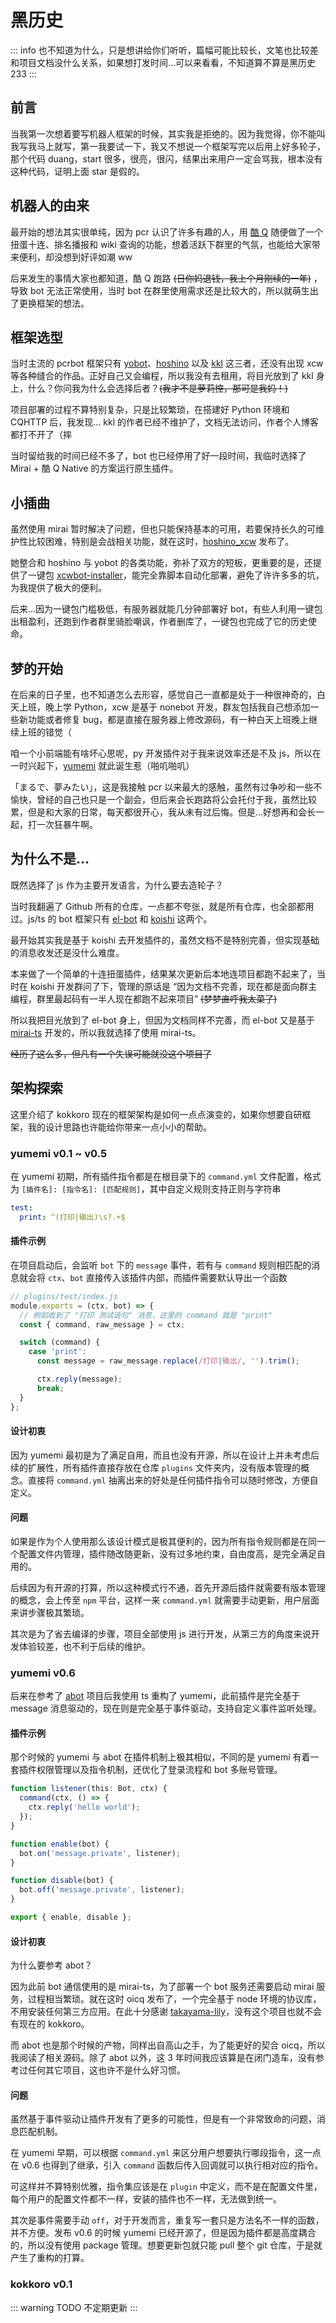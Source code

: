# 黑历史

::: info
也不知道为什么，只是想讲给你们听听，篇幅可能比较长，文笔也比较差  
和项目文档没什么关系，如果想打发时间...可以来看看，不知道算不算是黑历史 233
:::

## 前言

当我第一次想着要写机器人框架的时候，其实我是拒绝的。因为我觉得，你不能叫我写我马上就写，第一我要试一下，我又不想说一个框架写完以后用上好多轮子，那个代码 duang，start 很多，很亮，很闪，结果出来用户一定会骂我，根本没有这种代码，证明上面 star 是假的。

<!--
## 历史

在 kokkoro 开坑前，GitHub 上所有的开源项目我都看了个遍（并不夸张，就是所有项目），也全都尝试过，都是通过 mirai、cqhttp 等适配器**建立 ws 通信**实现的交互。

这会导致部署过程十分繁琐，如果是基于 nonebot 开发的框架，我们需要：

1. clone bot 代码仓库
2. 配置 Python 环境
3. 安装相关依赖
4. 启动 bot 服务
5. clone 协议库代码仓库
6. 配置 Java 环境
7. 建立通信服务
8. 最终实现消息交互

这期间还会遇到端口被占用需手动修改配置文件、依赖库版本不兼容等问题，出现 bug 更是需要排查两个独立运行的服务...

其次是开发文档层次不齐，想开发插件部分情况下找不到相关 API，只能面向源码编程或面向群主编程，也没有体验较好的 cli。考虑到这一点，kokkoro 的设计非常注重简易性和**可以被直接使用**这个特点。

与当时的各类项目对于，kokkoro 有着以下特性：

- 多群插件管理，所有插件针对不同群聊均支持参数自定义
- 支持扫码登录，能有效避免因操作不当导致账号风控、掉线等问题
- 友好的脚手架，无需手动修改配置文件，全由命令自动构建
- 账号同步登录，可添加多个 bot 自由管理
- 路由服务扩展，每个插件均支持独立的 web 页面及页面服务

能够基于不同的群聊单独配置插件设置项，而且支持多账号登录，可以用 cli 一键创建项目、安装插件、生成插件开发模板，还支持插件热更新... 这在当时是绝无仅有的。

不过现在这些问题随着版本的迭代，各类框架都改善了不少，包括 docker 脚本和一键部署包，甚至是 GUI 界面，相比之下 kokkoro 现在来讲其实并没有任何优势。

而且现在 kokkoro 放弃了第三方协议库，开始完全迁移至官方 API，也导致目前丢失了很多原有的特性。 -->

## 机器人的由来

最开始的想法其实很单纯，因为 pcr 认识了许多有趣的人，用 [酷 Q](https://cqp.cc) 随便做了一个扭蛋十连、排名播报和 wiki 查询的功能，想着活跃下群里的气氛，也能给大家带来便利，却没想到好评如潮 ww

后来发生的事情大家也都知道，酷 Q 跑路 ~~(日你妈退钱，我上个月刚续的一年)~~ ，导致 bot 无法正常使用，当时 bot 在群里使用需求还是比较大的，所以就萌生出了更换框架的想法。

## 框架选型

当时主流的 pcrbot 框架只有 [yobot](https://github.com/yuudi/yobot)、[hoshino](https://github.com/Ice-Cirno/HoshinoBot) 以及 [kkl](https://github.com/Joenothing-lst/kkl-Android-2.0) 这三者，还没有出现 xcw 等各种缝合的作品。正好自己又会编程，所以我没有去租用，将目光放到了 kkl 身上，什么？你问我为什么会选择后者？~~(我才不是萝莉控，那可是我妈！)~~

项目部署的过程不算特别复杂，只是比较繁琐，在搭建好 Python 环境和 CQHTTP 后，我发现... kkl 的作者已经不维护了，文档无法访问，作者个人博客都打不开了（摔

当时留给我的时间已经不多了，bot 也已经停用了好一段时间，我临时选择了 Mirai + 酷 Q Native 的方案运行原生插件。

## 小插曲

虽然使用 mirai 暂时解决了问题，但也只能保持基本的可用，若要保持长久的可维护性比较困难，特别是会战相关功能，就在这时，[hoshino_xcw](https://github.com/pcrbot/hoshino_xcw) 发布了。

她整合和 hoshino 与 yobot 的各类功能，弥补了双方的短板，更重要的是，还提供了一键包 [xcwbot-installer](https://github.com/pcrbot/xcwbot-installer)，能完全靠脚本自动化部署，避免了许许多多的坑，为我提供了极大的便利。

后来...因为一键包门槛极低，有服务器就能几分钟部署好 bot，有些人利用一键包出租盈利，还跑到作者群里骑脸嘲讽，作者删库了，一键包也完成了它的历史使命。

## 梦的开始

在后来的日子里，也不知道怎么去形容，感觉自己一直都是处于一种很神奇的，白天上班，晚上学 Python，xcw 是基于 nonebot 开发，群友包括我自己想添加一些新功能或者修复 bug，都是直接在服务器上修改源码，有一种白天上班晚上继续上班的错觉（

咱一个小前端能有啥坏心思呢，py 开发插件对于我来说效率还是不及 js，所以在一时兴起下，[yumemi](https://github.com/dcyuki/yumemi_bot) 就此诞生惹（啪叽啪叽）

「まるで、夢みたい」，这是我接触 pcr 以来最大的感触，虽然有过争吵和一些不愉快，曾经的自己也只是一个副会，但后来会长跑路将公会托付于我，虽然比较累，但是和大家的日常，每天都很开心，我从未有过后悔。但是...好想再和会长一起，打一次狂暴牛啊。

## 为什么不是...

既然选择了 js 作为主要开发语言，为什么要去造轮子？

当时我翻遍了 Github 所有的仓库，一点都不夸张，就是所有仓库，也全部都用过。js/ts 的 bot 框架只有 [el-bot](https://github.com/YunYouJun/el-bot) 和 [koishi](https://github.com/koishijs/koishi) 这两个。

最开始其实我是基于 koishi 去开发插件的，虽然文档不是特别完善，但实现基础的消息收发还是没什么难度。

本来做了一个简单的十连扭蛋插件，结果某次更新后本地连项目都跑不起来了，当时在 koishi 开发群问了下，管理的原话是 “因为文档不完善，现在都是面向群主编程，群里最起码有一半人现在都跑不起来项目” ~~(梦梦直呼我太菜了)~~

所以我把目光放到了 el-bot 身上，但因为文档同样不完善，而 el-bot 又是基于 [mirai-ts](https://github.com/YunYouJun/mirai-ts) 开发的，所以我就选择了使用 mirai-ts。

~~经历了这么多，但凡有一个失误可能就没这个项目了~~

## 架构探索

这里介绍了 kokkoro 现在的框架架构是如何一点点演变的，如果你想要自研框架，我的设计思路也许能给你带来一点小小的帮助。

### yumemi v0.1 ~ v0.5

在 yumemi 初期，所有插件指令都是在根目录下的 `command.yml` 文件配置，格式为 `[插件名]: [指令名]: [匹配规则]`，其中自定义规则支持正则与字符串

```yaml
test:
  print: ^(打印|输出)\s?.+$
```

#### 插件示例

在项目启动后，会监听 `bot` 下的 `message` 事件，若有与 `command` 规则相匹配的消息就会将 `ctx`、`bot` 直接传入该插件内部，而插件需要默认导出一个函数

```javascript
// plugins/test/index.js
module.exports = (ctx, bot) => {
  // 例如收到了 "打印 测试语句" 消息，这里的 command 就是 "print"
  const { command, raw_message } = ctx;

  switch (command) {
    case 'print':
      const message = raw_message.replace(/打印|输出/, '').trim();

      ctx.reply(message);
      break;
  }
};
```

#### 设计初衷

因为 yumemi 最初是为了满足自用，而且也没有开源，所以在设计上并未考虑后续的扩展性，所有插件直接存放在仓库 `plugins` 文件夹内，没有版本管理的概念。直接将 `command.yml` 抽离出来的好处是任何插件指令可以随时修改，方便自定义。

#### 问题

如果是作为个人使用那么该设计模式是极其便利的，因为所有指令规则都是在同一个配置文件内管理，插件随改随更新，没有过多地约束，自由度高，是完全满足自用的。

后续因为有开源的打算，所以这种模式行不通，首先开源后插件就需要有版本管理的概念，会上传至 `npm` 平台，这样一来 `command.yml` 就需要手动更新，用户层面来讲步骤极其繁琐。

其次是为了省去编译的步骤，项目全部使用 js 进行开发，从第三方的角度来说开发体验较差，也不利于后续的维护。

### yumemi v0.6

后来在参考了 [abot](https://github.com/takayama-lily/abot) 项目后我使用 ts 重构了 yumemi，此前插件是完全基于 message 消息驱动的，现在则是完全基于事件驱动，支持自定义事件监听处理。

#### 插件示例

那个时候的 yumemi 与 abot 在插件机制上极其相似，不同的是 yumemi 有着一套插件权限管理以及指令机制，还优化了登录流程和 bot 多账号管理。

```typescript
function listener(this: Bot, ctx) {
  command(ctx, () => {
    ctx.reply('hello world');
  });
}

function enable(bot) {
  bot.on('message.private', listener);
}

function disable(bot) {
  bot.off('message.private', listener);
}

export { enable, disable };
```

#### 设计初衷

为什么要参考 abot？

因为此前 bot 通信使用的是 mirai-ts，为了部署一个 bot 服务还需要启动 mirai 服务，过程相当繁琐。就在这时 oicq 发布了，一个完全基于 node 环境的协议库，不用安装任何第三方应用。在此十分感谢 [takayama-lily](https://github.com/takayama-lily)，没有这个项目也就不会有现在的 kokkoro。

而 abot 也是那个时候的产物，同样出自高山之手，为了能更好的契合 oicq，所以我阅读了相关源码。除了 abot 以外，这 3 年时间我应该算是在闭门造车，没有参考过任何其它项目，这也许不是什么好习惯。

#### 问题

虽然基于事件驱动让插件开发有了更多的可能性，但是有一个非常致命的问题，消息匹配机制。

在 yumemi 早期，可以根据 `command.yml` 来区分用户想要执行哪段指令，这一点在 v0.6 也得到了继承，引入 `command` 函数后传入回调就可以执行相对应的指令。

可这样并不算特别优雅，指令集应该是在 `plugin` 中定义，而不是在配置文件里，每个用户的配置文件都不一样，安装的插件也不一样，无法做到统一。

其次是事件需要手动 `off`，对于开发而言，重复写一套只是方法名不一样的函数，并不方便。发布 v0.6 的时候 yumemi 已经开源了，但是因为插件都是高度耦合的，所以没有使用 package 管理。想要更新包就只能 pull 整个 git 仓库，于是就产生了重构的打算。

### kokkoro v0.1

::: warning TODO
不定期更新
:::
